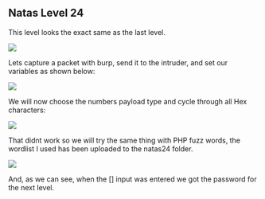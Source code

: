 <h2>Natas Level 24</h2>
<p>This level looks the exact same as the last level.</p>
<img src="https://i.imgur.com/HcUH6nS.jpeg"/>
<p>Lets capture a packet with burp, send it to the intruder, and set our variables as shown below:</p>
<img src="https://i.imgur.com/g8Kdcla.jpeg"/>
<p>We will now choose the numbers payload type and cycle through all Hex characters:</p>
<img src="https://i.imgur.com/hK0IlXj.jpeg"/>
<p>That didnt work so we will try the same thing with PHP fuzz words, the wordlist I used has been uploaded to the natas24 folder.</p>
<img src="https://i.imgur.com/VwLuM56.jpeg"/>
<p>And, as we can see, when the [] input was entered we got the password for the next level.</p>
